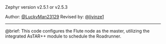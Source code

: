 Zephyr version v2.5.1 or v2.5.3

Author: [@LuckyMan23129](https://github.com/LuckyMan23129)
Revised by: [@liyinze1](https://github.com/liyinze1)


------------------------------------------------------------------------------------------------------------------------------------------------
@brief: This code configures the Flute node as the master, utilizing the integrated AsTAR++ module to schedule the Roadrunner.